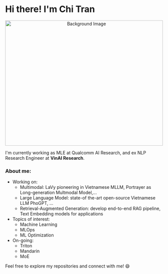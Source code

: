 # Hi there! I'm Chi Tran

<!-- Background Image -->
<p align="center">
  <img src="https://4kwallpapers.com/images/walls/thumbs_3t/9766.jpg" alt="Background Image" style="width:100%; height:400px; object-fit:cover;">
</p>

I'm currently working  as MLE at Qualcomm AI Research, and  ex NLP Research Engineer at **VinAI Research**.

### About me:
- Working on:
  - Multimodal: LaVy pioneering in Vietnamese MLLM, Portrayer as Long-generation Multmodal Model,... 
  - Large Language Model: state-of the-art open-source Vietnamese LLM PhoGPT, ...
  - Retrieval-Augmented Generation: develop end-to-end RAG pipeline, Text Embedding models for applications  
- Topics of interest:
  - Machine Learning
  - MLOps 
  - ML Optimization
- On-going:
  - Triton
  - Mandarin
  - MoE

Feel free to explore my repositories and connect with me! 😄
